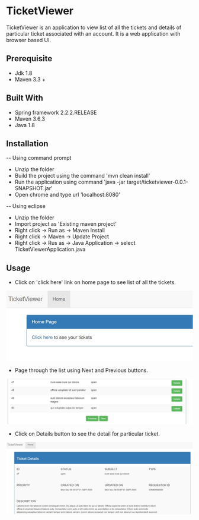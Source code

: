 # TicketViewer

TicketViewer is an application to view list of all the tickets and details of particular ticket associated with an account.
It is a web application with browser based UI.

## Prerequisite
* Jdk 1.8
* Maven 3.3 +

## Built With
* Spring framework 2.2.2.RELEASE
* Maven 3.6.3
* Java 1.8

## Installation

-- Using command prompt

* Unzip the folder
* Build the project using the command 'mvn clean install' 
* Run the application using command 'java -jar target/ticketviewer-0.0.1-SNAPSHOT.jar'
* Open chrome and type url 'localhost:8080'

-- Using eclipse

* Unzip the folder
* Import project as 'Existing maven project'
* Right click -> Run as -> Maven Install
* Right click -> Maven -> Update Project
* Right click -> Rus as -> Java Application -> select TicketViewerApplication.java

## Usage
* Click on 'click here' link on home page to see list of all the tickets.

![Alt text](https://github.com/manasi517/ticket-viewer/blob/master/homePage.JPG?raw=true )

* Page through the list using Next and Previous buttons.

![Alt text](https://github.com/manasi517/ticket-viewer/blob/master/pagination.jpg?raw=true )

* Click on Details button to see the detail for particular ticket.

![Alt text](https://github.com/manasi517/ticket-viewer/blob/master/ticket-details.jpg?raw=true )
